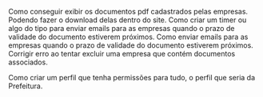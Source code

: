 Como conseguir exibir os documentos pdf cadastrados pelas empresas. Podendo fazer o download delas dentro do site.
Como criar um timer ou algo do tipo para enviar emails para as empresas quando o prazo de validade do documento estiverem próximos.
Como enviar emails para as empresas quando o prazo de validade do documento estiverem próximos.
Corrigir erro ao tentar excluir uma empresa que contém documentos associados.

Como criar um perfil que tenha permissões para tudo, o perfil que seria da Prefeitura.
